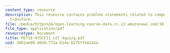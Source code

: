```yaml
---
content_type: resource
description: This resource contains problem statements related to computing the laplace
  transform.
file: /media/https%3A/open-learning-course-data-rc.s3.amazonaws.com/18-03sc-differential-equations-fall-2011/2861ae98d658773ab14a6275ffe82a5a_MIT18_03SCF11_s27_4quizq.pdf
file_type: application/pdf
resourcetype: Document
title: MIT18_03SCF11_s27_4quizq.pdf
uid: 2861ae98-d658-773a-b14a-6275ffe82a5a
---
```

